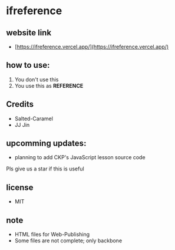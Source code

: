 # ifreference

## website link
- [https://ifreference.vercel.app/](https://ifreference.vercel.app/)


## how to use:
1. You don't use this
2. You use this as **REFERENCE**


## Credits

 - Salted-Caramel
 - JJ Jin

## upcomming updates:

 - planning to add CKP's JavaScript lesson source code


Pls give us a star if this is useful

## license
- MIT

## note
- HTML files for Web-Publishing
- Some files are not complete; only backbone
